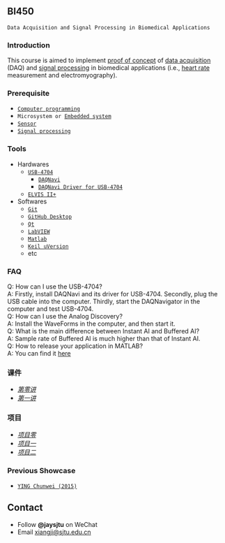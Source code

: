 ## BI450
`Data Acquisition and Signal Processing in Biomedical Applications`
### Introduction
This course is aimed to implement [proof of concept](https://en.wikipedia.org/wiki/Proof_of_concept) of [data acquisition](https://en.wikipedia.org/wiki/Data_acquisition) (DAQ) and [signal processing](https://en.wikipedia.org/wiki/Signal_processing) in biomedical applications (i.e., [heart rate](https://en.wikipedia.org/wiki/Heart_rate) measurement and electromyography).
### Prerequisite
* [`Computer programming`](https://en.wikipedia.org/wiki/Computer_programming)
* `Microsystem or `[`Embedded system`](https://en.wikipedia.org/wiki/Embedded_system)
* [`Sensor`](https://en.wikipedia.org/wiki/Sensor)
* [`Signal processing`](https://en.wikipedia.org/wiki/Signal_processing)  

### Tools
* Hardwares  
  * [`USB-4704`](http://www.advantech.com.cn/products/1-2mlkno/usb-4704/mod_4d0800cc-f6fd-402a-9782-24cd0ffdaf42)  
    * [`DAQNavi`](http://support.advantech.com/Support/DownloadSRDetail_New.aspx?SR_ID=1-13L33UP&Doc_Source=Download)
    * [`DAQNavi Driver for USB-4704`](http://support.advantech.com/Support/DownloadSRDetail_New.aspx?SR_ID=1-IM07EN&Doc_Source=Download)
  * [`ELVIS II+`](http://www.ni.com/zh-cn/shop/engineering-education/engineering-lab-stations/ni-elvis-engineering-lab-workstation/what-is-ni-elvis.html)
* Softwares  
  * [`Git`](https://guides.github.com/activities/hello-world/)
  * [`GitHub Desktop`](https://desktop.github.com/)
  * [`Qt`](http://www.qt.io/)
  * [`LabVIEW`](http://www.ni.com/zh-cn/shop/labview.html)
  * [`Matlab`](https://en.wikipedia.org/wiki/MATLAB)
  * [`Keil uVersion`](http://www.keil.com/download/product/)
  * etc

### FAQ
Q: How can I use the USB-4704?  
A: Firstly, install DAQNavi and its driver for USB-4704. Secondly, plug the USB cable into the computer. Thirdly, start the DAQNavigator in the computer and test USB-4704.  
Q: How can I use the Analog Discovery?  
A: Install the WaveForms in the computer, and then start it.   
Q: What is the main difference between Instant AI and Buffered AI?  
A: Sample rate of Buffered AI is much higher than that of Instant AI.  
Q: How to release your application in MATLAB?  
A: You can find it [here](https://github.com/SJTUCourse/BI450/blob/master/Scripts/Lecture%201/MATLAB/How%20to%20release%20your%20application%20in%20MATLAB.pdf)

### 课件
* [*第零讲*](https://github.com/SJTUCourse/BI450/blob/master/Lectures/2019%20Fall/Lecture%200.ppt)
* [*第一讲*](https://github.com/SJTUCourse/BI450/blob/master/Lectures/2019%20Fall/Lecture%201.ppt)

### 项目
* [*项目零*](https://github.com/SJTUCourse/BI450/blob/master/Projects/2018%20Fall/%E9%A1%B9%E7%9B%AE%E9%9B%B6.pdf)
* [*项目一*](https://github.com/SJTUCourse/BI450/blob/master/Projects/2018%20Fall/%E9%A1%B9%E7%9B%AE%E4%B8%80.pdf)
* [*项目二*](https://github.com/SJTUCourse/BI450/blob/master/Projects/2018%20Fall/%E9%A1%B9%E7%9B%AE%E4%B8%80.pdf)

### Previous Showcase
* [`YING Chunwei (2015)`](http://v.youku.com/v_show/id_XMTM3NDI3NjA4OA==.html?from=s1.8-1-1.2)

## Contact
* Follow **@jaysjtu** on WeChat
* Email [xiangji@sjtu.edu.cn](mailto:xiangji@sjtu.edu.cn)
